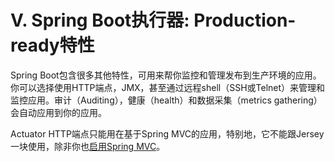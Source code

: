 # V. Spring Boot执行器: Production-ready特性

Spring Boot包含很多其他特性，可用来帮你监控和管理发布到生产环境的应用。你可以选择使用HTTP端点，JMX，甚至通过远程shell（SSH或Telnet）来管理和监控应用。审计（Auditing），健康（health）和数据采集（metrics gathering）会自动应用到你的应用。

Actuator HTTP端点只能用在基于Spring MVC的应用，特别地，它不能跟Jersey一块使用，除非你也[启用Spring MVC](http://docs.spring.io/spring-boot/docs/1.4.1.RELEASE/reference/htmlsingle/#howto-use-actuator-with-jersey)。

